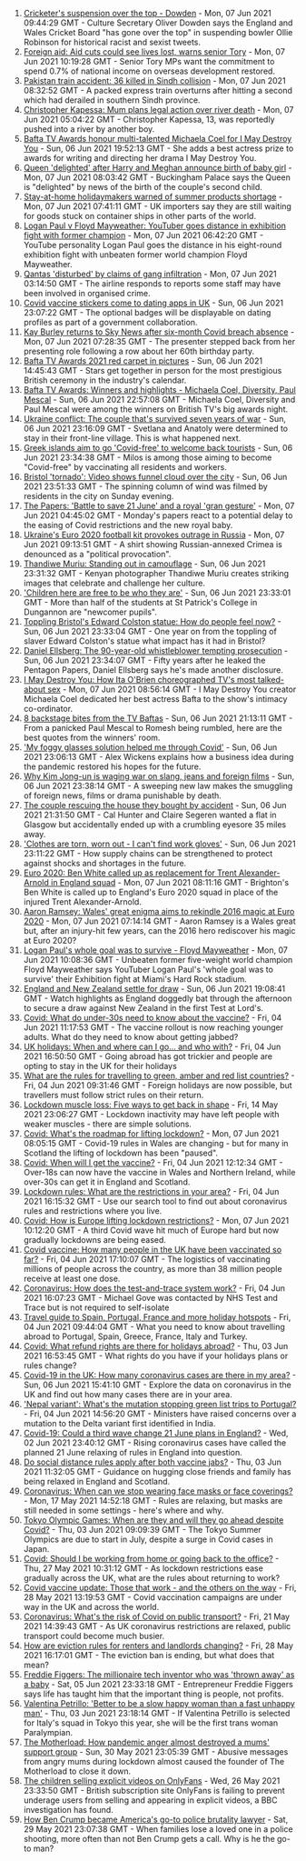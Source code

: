 1. [Cricketer's suspension over the top - Dowden](https://www.bbc.co.uk/sport/cricket/57383097) - Mon, 07 Jun 2021 09:44:29 GMT - Culture Secretary Oliver Dowden says the England and Wales Cricket Board "has gone over the top" in suspending bowler Ollie Robinson for historical racist and sexist tweets.
2. [Foreign aid: Aid cuts could see lives lost, warns senior Tory](https://www.bbc.co.uk/news/uk-politics-57379699) - Mon, 07 Jun 2021 10:19:28 GMT - Senior Tory MPs want the commitment to spend 0.7% of national income on overseas development restored.
3. [Pakistan train accident: 36 killed in Sindh collision](https://www.bbc.co.uk/news/world-asia-57380615) - Mon, 07 Jun 2021 08:32:52 GMT - A packed express train overturns after hitting a second which had derailed in southern Sindh province.
4. [Christopher Kapessa: Mum plans legal action over river death](https://www.bbc.co.uk/news/uk-wales-57342780) - Mon, 07 Jun 2021 05:04:22 GMT - Christopher Kapessa, 13, was reportedly pushed into a river by another boy.
5. [Bafta TV Awards honour multi-talented Michaela Coel for I May Destroy You](https://www.bbc.co.uk/news/entertainment-arts-57331430) - Sun, 06 Jun 2021 19:52:13 GMT - She adds a best actress prize to awards for writing and directing her drama I May Destroy You.
6. [Queen 'delighted' after Harry and Meghan announce birth of baby girl](https://www.bbc.co.uk/news/uk-57380133) - Mon, 07 Jun 2021 08:03:42 GMT - Buckingham Palace says the Queen is "delighted" by news of the birth of the couple's second child.
7. [Stay-at-home holidaymakers warned of summer products shortage](https://www.bbc.co.uk/news/business-57379810) - Mon, 07 Jun 2021 07:41:11 GMT - UK importers say they are still waiting for goods stuck on container ships in other parts of the world.
8. [Logan Paul v Floyd Mayweather: YouTuber goes distance in exhibition fight with former champion](https://www.bbc.co.uk/sport/boxing/57381402) - Mon, 07 Jun 2021 06:42:20 GMT - YouTube personality Logan Paul goes the distance in his eight-round exhibition fight with unbeaten former world champion Floyd Mayweather.
9. [Qantas 'disturbed' by claims of gang infiltration](https://www.bbc.co.uk/news/world-australia-57379984) - Mon, 07 Jun 2021 03:14:50 GMT - The airline responds to reports some staff may have been involved in organised crime.
10. [Covid vaccine stickers come to dating apps in UK](https://www.bbc.co.uk/news/technology-57379034) - Sun, 06 Jun 2021 23:07:22 GMT - The optional badges will be displayable on dating profiles as part of a government collaboration.
11. [Kay Burley returns to Sky News after six-month Covid breach absence](https://www.bbc.co.uk/news/entertainment-arts-57356515) - Mon, 07 Jun 2021 07:28:35 GMT - The presenter stepped back from her presenting role following a row about her 60th birthday party.
12. [Bafta TV Awards 2021 red carpet in pictures](https://www.bbc.co.uk/news/entertainment-arts-57376490) - Sun, 06 Jun 2021 14:45:43 GMT - Stars get together in person for the most prestigious British ceremony in the industry's calendar.
13. [Bafta TV Awards: Winners and highlights - Michaela Coel, Diversity, Paul Mescal](https://www.bbc.co.uk/news/entertainment-arts-57379298) - Sun, 06 Jun 2021 22:57:08 GMT - Michaela Coel, Diversity and Paul Mescal were among the winners on British TV's big awards night.
14. [Ukraine conflict: The couple that's survived seven years of war](https://www.bbc.co.uk/news/world-europe-57379295) - Sun, 06 Jun 2021 23:16:09 GMT - Svetlana and Anatoly were determined to stay in their front-line village. This is what happened next.
15. [Greek islands aim to go 'Covid-free' to welcome back tourists](https://www.bbc.co.uk/news/world-europe-57363386) - Sun, 06 Jun 2021 23:34:38 GMT - Milos is among those aiming to become "Covid-free" by vaccinating all residents and workers.
16. [Bristol 'tornado': Video shows funnel cloud over the city](https://www.bbc.co.uk/news/uk-57379944) - Sun, 06 Jun 2021 23:51:33 GMT - The spinning column of wind was filmed by residents in the city on Sunday evening.
17. [The Papers: 'Battle to save 21 June' and a royal 'gran gesture'](https://www.bbc.co.uk/news/blogs-the-papers-57379684) - Mon, 07 Jun 2021 04:45:02 GMT - Monday's papers react to a potential delay to the easing of Covid restrictions and the new royal baby.
18. [Ukraine's Euro 2020 football kit provokes outrage in Russia](https://www.bbc.co.uk/news/world-europe-57379875) - Mon, 07 Jun 2021 09:13:51 GMT - A shirt showing Russian-annexed Crimea is denounced as a "political provocation".
19. [Thandiwe Muriu: Standing out in camouflage](https://www.bbc.co.uk/news/world-africa-57306150) - Sun, 06 Jun 2021 23:31:32 GMT - Kenyan photographer Thandiwe Muriu creates striking images that celebrate and challenge her culture.
20. ['Children here are free to be who they are'](https://www.bbc.co.uk/news/uk-northern-ireland-57349669) - Sun, 06 Jun 2021 23:33:01 GMT - More than half of the students at St Patrick's College in Dungannon are "newcomer pupils".
21. [Toppling Bristol's Edward Colston statue: How do people feel now?](https://www.bbc.co.uk/news/uk-england-bristol-57337123) - Sun, 06 Jun 2021 23:33:04 GMT - One year on from the toppling of slaver Edward Colston's statue what impact has it had in Bristol?
22. [Daniel Ellsberg: The 90-year-old whistleblower tempting prosecution](https://www.bbc.co.uk/news/world-us-canada-57341592) - Sun, 06 Jun 2021 23:34:07 GMT - Fifty years after he leaked the Pentagon Papers, Daniel Ellsberg says he's made another disclosure.
23. [I May Destroy You: How Ita O'Brien choreographed TV's most talked-about sex](https://www.bbc.co.uk/news/newsbeat-53350245) - Mon, 07 Jun 2021 08:56:14 GMT - I May Destroy You creator Michaela Coel dedicated her best actress Bafta to the show's intimacy co-ordinator.
24. [8 backstage bites from the TV Baftas](https://www.bbc.co.uk/news/entertainment-arts-57376765) - Sun, 06 Jun 2021 21:13:11 GMT - From a panicked Paul Mescal to Romesh being rumbled, here are the best quotes from the winners' room.
25. ['My foggy glasses solution helped me through Covid'](https://www.bbc.co.uk/news/business-57256776) - Sun, 06 Jun 2021 23:06:13 GMT - Alex Wickens explains how a business idea during the pandemic restored his hopes for the future.
26. [Why Kim Jong-un is waging war on slang, jeans and foreign films](https://www.bbc.co.uk/news/world-asia-57225936) - Sun, 06 Jun 2021 23:38:14 GMT - A sweeping new law makes the smuggling of foreign news, films or drama punishable by death.
27. [The couple rescuing the house they bought by accident](https://www.bbc.co.uk/news/uk-scotland-glasgow-west-57356617) - Sun, 06 Jun 2021 21:31:50 GMT - Cal Hunter and Claire Segeren wanted a flat in Glasgow but accidentally ended up with a crumbling eyesore 35 miles away.
28. ['Clothes are torn, worn out - I can't find work gloves'](https://www.bbc.co.uk/news/business-57253341) - Sun, 06 Jun 2021 23:11:22 GMT - How supply chains can be strengthened to protect against shocks and shortages in the future.
29. [Euro 2020: Ben White called up as replacement for Trent Alexander-Arnold in England squad](https://www.bbc.co.uk/sport/football/57381758) - Mon, 07 Jun 2021 08:11:16 GMT - Brighton's Ben White is called up to England's Euro 2020 squad in place of the injured Trent Alexander-Arnold.
30. [Aaron Ramsey: Wales' great enigma aims to rekindle 2016 magic at Euro 2020](https://www.bbc.co.uk/sport/football/57364456) - Mon, 07 Jun 2021 07:14:14 GMT - Aaron Ramsey is a Wales great but, after an injury-hit few years, can the 2016 hero rediscover his magic at Euro 2020?
31. [Logan Paul's whole goal was to survive - Floyd Mayweather](https://www.bbc.co.uk/sport/av/boxing/57384655) - Mon, 07 Jun 2021 10:08:36 GMT - Unbeaten former five-weight world champion Floyd Mayweather says YouTuber Logan Paul's 'whole goal was to survive' their Exhibition fight at Miami's Hard Rock stadium.
32. [England and New Zealand settle for draw](https://www.bbc.co.uk/sport/av/cricket/57379064) - Sun, 06 Jun 2021 19:08:41 GMT - Watch highlights as England doggedly bat through the afternoon to secure a draw against New Zealand in the first Test at Lord's.
33. [Covid: What do under-30s need to know about the vaccine?](https://www.bbc.co.uk/news/health-57273875) - Fri, 04 Jun 2021 11:17:53 GMT - The vaccine rollout is now reaching younger adults. What do they need to know about getting jabbed?
34. [UK holidays: When and where can I go... and who with?](https://www.bbc.co.uk/news/explainers-52646738) - Fri, 04 Jun 2021 16:50:50 GMT - Going abroad has got trickier and people are opting to stay in the UK for their holidays
35. [What are the rules for travelling to green, amber and red list countries?](https://www.bbc.co.uk/news/explainers-52544307) - Fri, 04 Jun 2021 09:31:46 GMT - Foreign holidays are now possible, but travellers must follow strict rules on their return.
36. [Lockdown muscle loss: Five ways to get back in shape](https://www.bbc.co.uk/news/uk-56887390) - Fri, 14 May 2021 23:06:27 GMT - Lockdown inactivity may have left people with weaker muscles - there are simple solutions.
37. [Covid: What's the roadmap for lifting lockdown?](https://www.bbc.co.uk/news/explainers-52530518) - Mon, 07 Jun 2021 08:05:15 GMT - Covid-19 rules in Wales are changing - but for many in Scotland the lifting of lockdown has been "paused".
38. [Covid: When will I get the vaccine?](https://www.bbc.co.uk/news/health-55045639) - Fri, 04 Jun 2021 12:12:34 GMT - Over-18s can now have the vaccine in Wales and Northern Ireland, while over-30s can get it in England and Scotland.
39. [Lockdown rules: What are the restrictions in your area?](https://www.bbc.co.uk/news/uk-54373904) - Fri, 04 Jun 2021 16:15:32 GMT - Use our search tool to find out about coronavirus rules and restrictions where you live.
40. [Covid: How is Europe lifting lockdown restrictions?](https://www.bbc.co.uk/news/explainers-53640249) - Mon, 07 Jun 2021 10:12:20 GMT - A third Covid wave hit much of Europe hard but now gradually lockdowns are being eased.
41. [Covid vaccine: How many people in the UK have been vaccinated so far?](https://www.bbc.co.uk/news/health-55274833) - Fri, 04 Jun 2021 17:10:07 GMT - The logistics of vaccinating millions of people across the country, as more than 38 million people receive at least one dose.
42. [Coronavirus: How does the test-and-trace system work?](https://www.bbc.co.uk/news/explainers-52442754) - Fri, 04 Jun 2021 16:07:23 GMT - Michael Gove was contacted by NHS Test and Trace but is not required to self-isolate
43. [Travel guide to Spain, Portugal, France and more holiday hotspots](https://www.bbc.co.uk/news/explainers-56997931) - Fri, 04 Jun 2021 09:44:04 GMT - What you need to know about travelling abroad to Portugal, Spain, Greece, France, Italy and Turkey.
44. [Covid: What refund rights are there for holidays abroad?](https://www.bbc.co.uk/news/business-51615412) - Thu, 03 Jun 2021 16:53:45 GMT - What rights do you have if your holidays plans or rules change?
45. [Covid-19 in the UK: How many coronavirus cases are there in my area?](https://www.bbc.co.uk/news/uk-51768274) - Sun, 06 Jun 2021 15:41:10 GMT - Explore the data on coronavirus in the UK and find out how many cases there are in your area.
46. ['Nepal variant': What's the mutation stopping green list trips to Portugal?](https://www.bbc.co.uk/news/health-57356109) - Fri, 04 Jun 2021 14:56:20 GMT - Ministers have raised concerns over a mutation to the Delta variant first identified in India.
47. [Covid-19: Could a third wave change 21 June plans in England?](https://www.bbc.co.uk/news/health-57328469) - Wed, 02 Jun 2021 23:40:12 GMT - Rising coronavirus cases have called the planned 21 June relaxing of rules in England into question.
48. [Do social distance rules apply after both vaccine jabs?](https://www.bbc.co.uk/news/uk-51506729) - Thu, 03 Jun 2021 11:32:05 GMT - Guidance on hugging close friends and family has being relaxed in England and Scotland.
49. [Coronavirus: When can we stop wearing face masks or face coverings?](https://www.bbc.co.uk/news/health-51205344) - Mon, 17 May 2021 14:52:18 GMT - Rules are relaxing, but masks are still needed in some settings - here's where and why.
50. [Tokyo Olympic Games: When are they and will they go ahead despite Covid?](https://www.bbc.co.uk/news/world-asia-57240044) - Thu, 03 Jun 2021 09:09:39 GMT - The Tokyo Summer Olympics are due to start in July, despite a surge in Covid cases in Japan.
51. [Covid: Should I be working from home or going back to the office?](https://www.bbc.co.uk/news/business-52567567) - Thu, 27 May 2021 10:31:12 GMT - As lockdown restrictions ease gradually across the UK, what are the rules about returning to work?
52. [Covid vaccine update: Those that work - and the others on the way](https://www.bbc.co.uk/news/health-51665497) - Fri, 28 May 2021 13:19:53 GMT - Covid vaccination campaigns are under way in the UK and across the world.
53. [Coronavirus: What's the risk of Covid on public transport?](https://www.bbc.co.uk/news/health-51736185) - Fri, 21 May 2021 14:39:43 GMT - As UK coronavirus restrictions are relaxed, public transport could become much busier.
54. [How are eviction rules for renters and landlords changing?](https://www.bbc.co.uk/news/explainers-53860154) - Fri, 28 May 2021 16:17:01 GMT - The eviction ban is ending, but what does that mean?
55. [Freddie Figgers: The millionaire tech inventor who was 'thrown away' as a baby](https://www.bbc.co.uk/news/stories-57081087) - Sat, 05 Jun 2021 23:33:18 GMT - Entrepreneur Freddie Figgers says life has taught him that the important thing is people, not profits.
56. [Valentina Petrillo: 'Better to be a slow happy woman than a fast unhappy man'](https://www.bbc.co.uk/news/stories-57338207) - Thu, 03 Jun 2021 23:18:14 GMT - If Valentina Petrillo is selected for Italy's squad in Tokyo this year, she will be the first trans woman Paralympian.
57. [The Motherload: How pandemic anger almost destroyed a mums' support group](https://www.bbc.co.uk/news/stories-57285368) - Sun, 30 May 2021 23:05:39 GMT - Abusive messages from angry mums during lockdown almost caused the founder of The Motherload to close it down.
58. [The children selling explicit videos on OnlyFans](https://www.bbc.co.uk/news/uk-57255983) - Wed, 26 May 2021 23:33:50 GMT - British subscription site OnlyFans is failing to prevent underage users from selling and appearing in explicit videos, a BBC investigation has found.
59. [How Ben Crump became America's go-to police brutality lawyer](https://www.bbc.co.uk/news/world-us-canada-57038162) - Sat, 29 May 2021 23:07:38 GMT - When families lose a loved one in a police shooting, more often than not Ben Crump gets a call. Why is he the go-to man?
